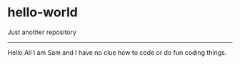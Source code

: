 # hello-world
Just another repository
**********
Hello All I am Sam and I have no clue how to code or do fun coding things. 
